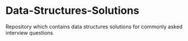 # Data-Structures-Solutions
Repository which contains data structures solutions for commonly asked interview questions
